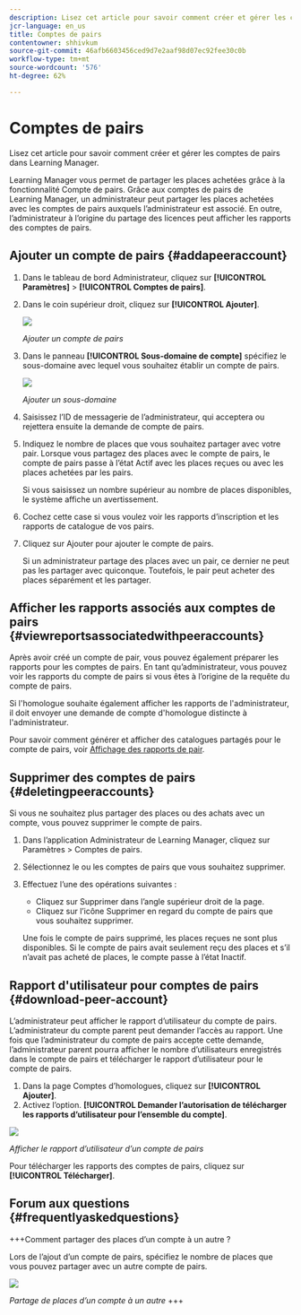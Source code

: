 ```yaml
---
description: Lisez cet article pour savoir comment créer et gérer les comptes de pairs dans Learning Manager.
jcr-language: en_us
title: Comptes de pairs
contentowner: shhivkum
source-git-commit: 46afb6603456ced9d7e2aaf98d07ec92fee30c0b
workflow-type: tm+mt
source-wordcount: '576'
ht-degree: 62%

---
```




# Comptes de pairs

Lisez cet article pour savoir comment créer et gérer les comptes de pairs dans Learning Manager.

Learning Manager vous permet de partager les places achetées grâce à la fonctionnalité Compte de pairs. Grâce aux comptes de pairs de Learning Manager, un administrateur peut partager les places achetées avec les comptes de pairs auxquels l’administrateur est associé. En outre, l’administrateur à l’origine du partage des licences peut afficher les rapports des comptes de pairs.

## Ajouter un compte de pairs {#addapeeraccount}

1. Dans le tableau de bord Administrateur, cliquez sur **[!UICONTROL Paramètres]** > **[!UICONTROL Comptes de pairs]**.
1. Dans le coin supérieur droit, cliquez sur **[!UICONTROL Ajouter]**.

   ![](assets/peeraccount.png)

   *Ajouter un compte de pairs*

1. Dans le panneau **[!UICONTROL Sous-domaine de compte]** spécifiez le sous-domaine avec lequel vous souhaitez établir un compte de pairs.

   ![](assets/addpeer.png)

   *Ajouter un sous-domaine*

1. Saisissez l’ID de messagerie de l’administrateur, qui acceptera ou rejettera ensuite la demande de compte de pairs.
1. Indiquez le nombre de places que vous souhaitez partager avec votre pair. Lorsque vous partagez des places avec le compte de pairs, le compte de pairs passe à l’état Actif avec les places reçues ou avec les places achetées par les pairs.

   Si vous saisissez un nombre supérieur au nombre de places disponibles, le système affiche un avertissement.

1. Cochez cette case si vous voulez voir les rapports d’inscription et les rapports de catalogue de vos pairs.
1. Cliquez sur Ajouter pour ajouter le compte de pairs.

   Si un administrateur partage des places avec un pair, ce dernier ne peut pas les partager avec quiconque. Toutefois, le pair peut acheter des places séparément et les partager.

## Afficher les rapports associés aux comptes de pairs {#viewreportsassociatedwithpeeraccounts}

Après avoir créé un compte de pair, vous pouvez également préparer les rapports pour les comptes de pairs. En tant qu’administrateur, vous pouvez voir les rapports du compte de pairs si vous êtes à l’origine de la requête du compte de pairs.

Si l&#39;homologue souhaite également afficher les rapports de l&#39;administrateur, il doit envoyer une demande de compte d&#39;homologue distincte à l&#39;administrateur.

Pour savoir comment générer et afficher des catalogues partagés pour le compte de pairs, voir [Affichage des rapports de pair](reports.md#main-pars_header_894271250).

## Supprimer des comptes de pairs {#deletingpeeraccounts}

Si vous ne souhaitez plus partager des places ou des achats avec un compte, vous pouvez supprimer le compte de pairs.

1. Dans l’application Administrateur de Learning Manager, cliquez sur Paramètres > Comptes de pairs.
1. Sélectionnez le ou les comptes de pairs que vous souhaitez supprimer.
1. Effectuez l’une des opérations suivantes :

   * Cliquez sur Supprimer dans l’angle supérieur droit de la page.
   * Cliquez sur l’icône Supprimer en regard du compte de pairs que vous souhaitez supprimer.

   Une fois le compte de pairs supprimé, les places reçues ne sont plus disponibles. Si le compte de pairs avait seulement reçu des places et s’il n’avait pas acheté de places, le compte passe à l’état Inactif.

## Rapport d&#39;utilisateur pour comptes de pairs {#download-peer-account}

L’administrateur peut afficher le rapport d’utilisateur du compte de pairs. L’administrateur du compte parent peut demander l’accès au rapport. Une fois que l’administrateur du compte de pairs accepte cette demande, l’administrateur parent pourra afficher le nombre d’utilisateurs enregistrés dans le compte de pairs et télécharger le rapport d’utilisateur pour le compte de pairs.

1. Dans la page Comptes d’homologues, cliquez sur **[!UICONTROL Ajouter]**.
1. Activez l’option. **[!UICONTROL Demander l’autorisation de télécharger les rapports d’utilisateur pour l’ensemble du compte]**.

![](assets/image034.png)

*Afficher le rapport d’utilisateur d’un compte de pairs*

Pour télécharger les rapports des comptes de pairs, cliquez sur **[!UICONTROL Télécharger]**.

## Forum aux questions {#frequentlyaskedquestions}

+++Comment partager des places d’un compte à un autre ?

Lors de l’ajout d’un compte de pairs, spécifiez le nombre de places que vous pouvez partager avec un autre compte de pairs.

![](assets/share-seats.png)

*Partage de places d’un compte à un autre*
+++

